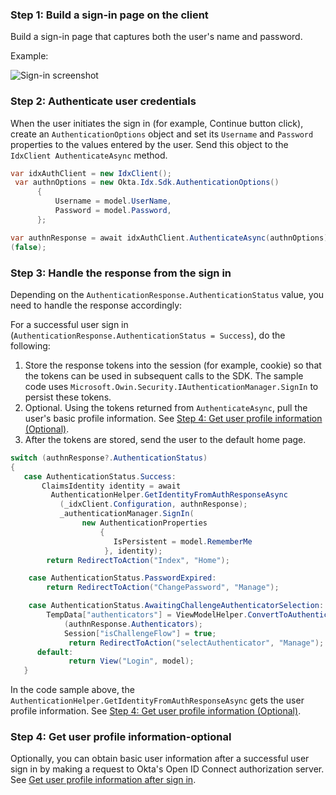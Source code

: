 ### Step 1: Build a sign-in page on the client

Build a sign-in page that captures both the user's name and password.

Example:

<div class="common-image-format">

![Sign-in screenshot](/img/oie-embedded-sdk/oie-embedded-sdk-use-case-simple-sign-on-screenshot-sign-in.png
 "Sign-in screenshot")

</div>

### Step 2: Authenticate user credentials

When the user initiates the sign in (for example, Continue button click), create
an `AuthenticationOptions` object and set its `Username` and `Password`
properties to the values entered by the user. Send this object to the
`IdxClient AuthenticateAsync` method.

```csharp
var idxAuthClient = new IdxClient();
 var authnOptions = new Okta.Idx.Sdk.AuthenticationOptions()
      {
          Username = model.UserName,
          Password = model.Password,
      };

var authnResponse = await idxAuthClient.AuthenticateAsync(authnOptions).ConfigureAwait
(false);
```

### Step 3: Handle the response from the sign in

Depending on the `AuthenticationResponse.AuthenticationStatus` value, you need to handle the response accordingly:

For a successful user sign in
(`AuthenticationResponse.AuthenticationStatus = Success`), do the following:

1. Store the response tokens into the session (for example, cookie) so that the tokens can be used in
   subsequent calls to the SDK. The sample code uses
  `Microsoft.Owin.Security.IAuthenticationManager.SignIn` to persist these
   tokens.
1. Optional. Using the tokens returned from `AuthenticateAsync`, pull the user's basic profile information. See
   [Step 4: Get user profile information (Optional)](/docs/guides/oie-embedded-sdk-alternate-flows/aspnet/main/#get-user-profile-information-after-sign-in).
1. After the tokens are stored, send the user to the default home page.

```csharp
switch (authnResponse?.AuthenticationStatus)
{
   case AuthenticationStatus.Success:
       ClaimsIdentity identity = await
         AuthenticationHelper.GetIdentityFromAuthResponseAsync
           (_idxClient.Configuration, authnResponse);
           _authenticationManager.SignIn(
                new AuthenticationProperties
                    {
                       IsPersistent = model.RememberMe
                     }, identity);
        return RedirectToAction("Index", "Home");

    case AuthenticationStatus.PasswordExpired:
        return RedirectToAction("ChangePassword", "Manage");

    case AuthenticationStatus.AwaitingChallengeAuthenticatorSelection:
        TempData["authenticators"] = ViewModelHelper.ConvertToAuthenticatorViewModelList
            (authnResponse.Authenticators);
            Session["isChallengeFlow"] = true;
             return RedirectToAction("selectAuthenticator", "Manage");
      default:
             return View("Login", model);
   }

```

In the code sample above, the
`AuthenticationHelper.GetIdentityFromAuthResponseAsync` gets the user profile information. See
[Step 4: Get user profile information (Optional)](#step-4-get-user-profile-information-optional).

### Step 4: Get user profile information-optional

Optionally, you can obtain basic user information after a successful user
sign in by making a request to Okta's Open ID Connect authorization server. See [Get user profile information after sign in](/docs/guides/oie-embedded-sdk-alternate-flows/aspnet/main/#getuserprofileinfo).
